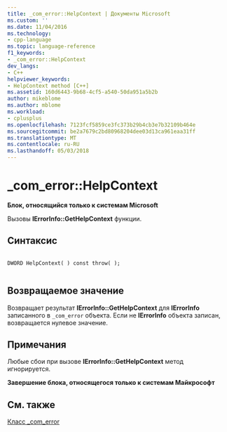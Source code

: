 ```yaml
---
title: _com_error::HelpContext | Документы Microsoft
ms.custom: ''
ms.date: 11/04/2016
ms.technology:
- cpp-language
ms.topic: language-reference
f1_keywords:
- _com_error::HelpContext
dev_langs:
- C++
helpviewer_keywords:
- HelpContext method [C++]
ms.assetid: 160d6443-9b68-4cf5-a540-50da951a5b2b
author: mikeblome
ms.author: mblome
ms.workload:
- cplusplus
ms.openlocfilehash: 7123fcf5859ce3fc373b29b4cb3e7b32109b464e
ms.sourcegitcommit: be2a7679c2bd80968204dee03d13ca961eaa31ff
ms.translationtype: MT
ms.contentlocale: ru-RU
ms.lasthandoff: 05/03/2018
---
```

# <a name="comerrorhelpcontext"></a>_com_error::HelpContext
**Блок, относящийся только к системам Microsoft**  
  
 Вызовы **IErrorInfo::GetHelpContext** функции.  
  
## <a name="syntax"></a>Синтаксис  
  
```  
  
DWORD HelpContext( ) const throw( );  
  
```  
  
## <a name="return-value"></a>Возвращаемое значение  
 Возвращает результат **IErrorInfo::GetHelpContext** для **IErrorInfo** записанного в `_com_error` объекта. Если не **IErrorInfo** объекта записан, возвращается нулевое значение.  
  
## <a name="remarks"></a>Примечания  
 Любые сбои при вызове **IErrorInfo::GetHelpContext** метод игнорируется.  
  
 **Завершение блока, относящегося только к системам Майкрософт**  
  
## <a name="see-also"></a>См. также  
 [Класс _com_error](../cpp/com-error-class.md)